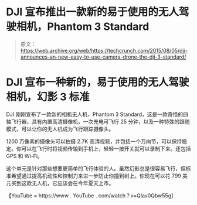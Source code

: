 # DJI 宣布推出一款新的易于使用的无人驾驶相机，Phantom 3 Standard 

> 原文：<https://web.archive.org/web/https://techcrunch.com/2015/08/05/dji-announces-an-new-easy-to-use-camera-drone-the-dji-3-standard/>

# DJI 宣布一种新的，易于使用的无人驾驶相机，幻影 3 标准

DJI 刚刚宣布了一款新的相机无人机，Phantom 3 Standard，这是一款奇怪的四轴飞行器，具有内置高清摄像机，一次充电可飞行 25 分钟，以及一种特殊的跟随模式，可以让你的无人机成为飞行跟踪摄像头。

1200 万像素的摄像头可以拍摄 2.7K 高清视频，并包括一个万向节，可以保持稳定。你可以在飞行时将视频传输到手机上，轻轻一按开关就可以录制下来。还包括 GPS 和 Wi-Fi。

这个单元是针对那些想要更简单的飞行体验的人。虽然幻影总是很容易飞行，但标准希望通过提高机动性和控制力来进一步防止你撞到树上。你现在可以花 799 美元买到这款无人机，它应该会在今年夏天上市。

【YouTube = https://www . YouTube . com/watch？v=QIav0Qbw55g]